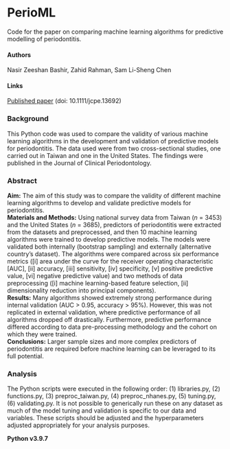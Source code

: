 # PerioML
Code for the paper on comparing machine learning algorithms for predictive modelling of periodontitis.

#### Authors
Nasir Zeeshan Bashir, Zahid Rahman, Sam Li-Sheng Chen

#### Links
[Published paper](https://onlinelibrary.wiley.com/doi/10.1111/jcpe.13692) (doi: 10.1111/jcpe.13692)

### Background
This Python code was used to compare the validity of various machine learning algorithms in the development and validation of predictive models for periodontitis. The data used were from two cross-sectional studies, one carried out in Taiwan and one in the United States. The findings were published in the Journal of Clinical Periodontology.

### Abstract
**Aim:** The aim of this study was to compare the validity of different machine learning algorithms to develop and validate predictive models for periodontitis. \
**Materials and Methods:** Using national survey data from Taiwan (*n* = 3453) and the United States (*n* = 3685), predictors of periodontitis were extracted from the datasets and preprocessed, and then 10 machine learning algorithms were trained to develop predictive models. The models were validated both internally (bootstrap sampling) and externally (alternative country’s dataset). The algorithms were compared across six performance metrics ([i] area under the curve for the receiver operating characteristic [AUC], [ii] accuracy, [iii] sensitivity, [iv] specificity, [v] positive predictive value, [vi] negative predictive value) and two methods of data preprocessing ([i] machine learning-based feature selection, [ii] dimensionality reduction into principal components). \
**Results:** Many algorithms showed extremely strong performance during internal validation (AUC > 0.95, accuracy > 95%). However, this was not replicated in external validation, where predictive performance of all algorithms dropped off drastically. Furthermore, predictive performance differed according to data pre-processing methodology and the cohort on which they were trained. \
**Conclusions:** Larger sample sizes and more complex predictors of periodontitis are required before machine learning can be leveraged to its full potential.

### Analysis
The Python scripts were executed in the following order: (1) libraries.py, (2) functions.py, (3) preproc_taiwan.py, (4) preproc_nhanes.py, (5) tuning.py, (6) validating.py. It is not possible to generically run these on any dataset as much of the model tuning and validation is specific to our data and variables. These scripts should be adjusted and the hyperparameters adjusted appropriately for your analysis purposes.

**Python v3.9.7**

